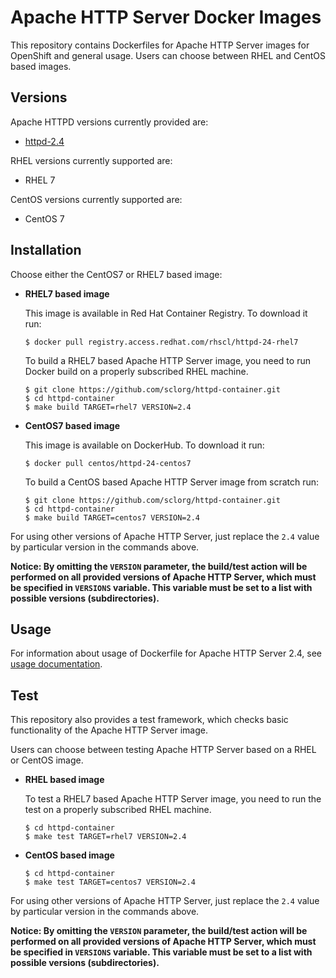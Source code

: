Apache HTTP Server Docker Images
================================

This repository contains Dockerfiles for Apache HTTP Server images for OpenShift and general usage.
Users can choose between RHEL and CentOS based images.


Versions
---------------
Apache HTTPD versions currently provided are:
* [httpd-2.4](2.4)

RHEL versions currently supported are:
* RHEL 7

CentOS versions currently supported are:
* CentOS 7


Installation
----------------------
Choose either the CentOS7 or RHEL7 based image:

*  **RHEL7 based image**

    This image is available in Red Hat Container Registry. To download it run:

    ```
    $ docker pull registry.access.redhat.com/rhscl/httpd-24-rhel7
    ```

    To build a RHEL7 based Apache HTTP Server image, you need to run Docker build on a properly
    subscribed RHEL machine.

    ```
    $ git clone https://github.com/sclorg/httpd-container.git
    $ cd httpd-container
    $ make build TARGET=rhel7 VERSION=2.4
    ```

*  **CentOS7 based image**

    This image is available on DockerHub. To download it run:

    ```
    $ docker pull centos/httpd-24-centos7
    ```

    To build a CentOS based Apache HTTP Server image from scratch run:

    ```
    $ git clone https://github.com/sclorg/httpd-container.git
    $ cd httpd-container
    $ make build TARGET=centos7 VERSION=2.4
    ```

For using other versions of Apache HTTP Server, just replace the `2.4` value by particular version
in the commands above.

**Notice: By omitting the `VERSION` parameter, the build/test action will be performed
on all provided versions of Apache HTTP Server, which must be specified in  `VERSIONS` variable.
This variable must be set to a list with possible versions (subdirectories).**


Usage
---------------------------------

For information about usage of Dockerfile for Apache HTTP Server 2.4,
see [usage documentation](2.4).


Test
---------------------------------

This repository also provides a test framework, which checks basic functionality
of the Apache HTTP Server image.

Users can choose between testing Apache HTTP Server based on a RHEL or CentOS image.

*  **RHEL based image**

    To test a RHEL7 based Apache HTTP Server image, you need to run the test on a properly
    subscribed RHEL machine.

    ```
    $ cd httpd-container
    $ make test TARGET=rhel7 VERSION=2.4
    ```

*  **CentOS based image**

    ```
    $ cd httpd-container
    $ make test TARGET=centos7 VERSION=2.4
    ```

For using other versions of Apache HTTP Server, just replace the `2.4` value by particular version
in the commands above.

**Notice: By omitting the `VERSION` parameter, the build/test action will be performed
on all provided versions of Apache HTTP Server, which must be specified in  `VERSIONS` variable.
This variable must be set to a list with possible versions (subdirectories).**

